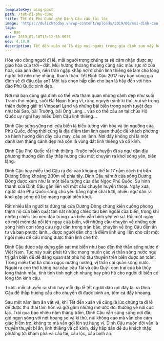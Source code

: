 ```yaml
---
templateKey: blog-post
path: /tet-di-phu-quoc
title: Tết đi Phú Quốc ghé Dinh Cậu cầu tài lộc
image: 'https://dulichtoday.vn/wp-content/uploads/2019/06/mui-dinh-cau-dia-diem-du-lich-phu-quoc-1.jpg' 
tags:
  - Dao
date: 2019-07-18T13:12:33.962Z
uev: 4.18.8
description: Tết đến xuân về là dịp mọi người trong gia đình sum vầy hạnh phúc bên nhau.
---
```


Hòa vào dòng người đi lễ, mỗi người trong chúng ta sẽ cảm nhận được sự giao hòa của trời – đất. Mùi hương thoang thoảng cùng sắc màu rực rỡ của hoa, của ánh đèn, nến tràn ngập khắp nơi ở chốn linh thiêng sẽ làm cho lòng người trở nên nhẹ nhàng, thanh thản. Tết Đinh Dậu 2017 này bạn cùng gia đình sẽ đi đâu cầu an? Một lựa chọn hấp dẫn cho bạn là hãy đến với hòn đảo Phú Quốc xinh đẹp.

Nơi mà bạn cùng gia đình có thể vừa tham quan những cảnh đẹp như suối Tranh thơ mộng, suối Đá Ngọn hùng vĩ, rừng nguyên sinh kì thú, vui vẻ trong thiên đường giải trí Vinpearl Land và những bãi biển trong xanh tuyệt đẹp như bãi Sao, bãi Trường, bãi Ông Lang… vừa có thể cầu an tại chùa Hộ Quốc uy nghi hay miếu Dinh Cậu linh thiêng…

Dinh Cậu sừng sững nơi cửa biển là biểu tượng văn hóa và tín ngưỡng của Phú Quốc, đồng thời cũng là địa điểm tâm linh quen thuộc để khách phương xa hành hương đến đây cầu may, cầu an lành. Nơi đây không chỉ là một danh lam thắng cảnh đẹp mà còn là vùng đất linh thiêng và cổ kính.

Dinh Cậu Phú Quốc rất linh thiêng. Trước mỗi chuyến đi xa ngư dân địa phương thường đến đây thắp hương cầu một chuyến ra khơi sóng yên, biển lặng.

Dinh Cậu hay miếu thờ Cậu ra đời vào khoảng thế kỉ 17 nằm cách thị trấn Dương Đông khoảng 200m về phía tây. Dinh Cậu nằm ở cửa sông Dương Đông được xem như là một biểu tượng của đảo Ngọc Phú Quốc. Sự hình thành của Dinh Cậu gắn liền với một câu chuyện huyền thoại. Ngày xưa, người dân Phú Quốc sống chủ yếu bằng nghề chài lưới, nhiều ngư dân ra khơi gặp sóng dữ bỏ mạng ngoài biển khơi.

Rất nhiều lần người ta đứng tại cửa Dương Đông chứng kiến cuồng phong thịnh nộ của biển quật tan nát những chiếc tàu bên ngoài cửa biển, trong khi những chiếc tàu neo đậu trong cửa biển vẫn bình yên vô sự. Rồi một ngày có một mỏm đá nổi lên ngay cửa biển, với những câu chuyện về những cơn sóng hình con rồng cứu ngư dân trong trận bão, chuyện về ông Cậu đến ẩn tu và ban phước lành… được người dân cho là điềm linh ứng liền cho cất một ngôi miếu để cầu mong được thần linh che trở.

Dinh Cậu được xây dựng gần sát mé biển như bao đền thờ thần sông nước ở Việt Nam. Tục này xuất phát từ việc mong muốn các vị thần sông nước ngự trị gần biển để dễ dàng quan sát phù hộ tàu thuyền trên biển được an toàn. Trong miếu thờ bà chúa ngọc nương nương, vị thần cai quản sông nước. Ngoài ra còn thờ tượng hai cậu: cậu Tài và cậu Quý- con trai của bà thủy long thánh mẫu, tính tình tinh nghịch nhưng hay phù hộ cho người đi biển có lòng tôn kính cậu.

Trước mỗi chuyến ra khơi hay mỗi dịp lễ tết người dân nơi đây lại ra Dinh Cậu để thắp hương cầu cho chuyến đi được bình an, tôm cá đầy khoang.

Sau một năm làm ăn vất vả, khi Tết đến xuân về cũng là lúc chúng ta đi lễ để được thư thái tâm hồn và gửi gắm những mơ ước đời thường về nơi cực lạc. Trải qua bao nhiêu năm thăng trầm, Dinh Cậu vẫn sừng sững nơi đầu gió ngọn sóng với nét hoang sơ và kì thú, núi không cao mà vẫn cho cảm giác hiểm trở, không to mà vẫn gợi lên sự hùng vĩ. Dinh Cậu muôn đời vẫn là truyền thuyết bí ẩn, linh thiêng và cổ kính, đầy hấp dẫn để du khách thập phương tới khám phá và cầu tài, cầu lộc, cầu bình an.